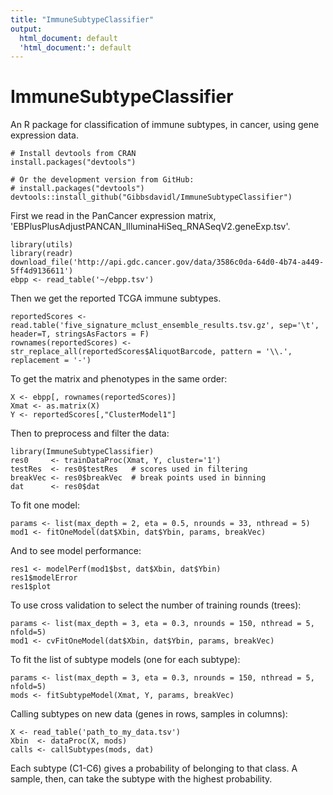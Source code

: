 ```yaml
---
title: "ImmuneSubtypeClassifier"
output:
  html_document: default
  'html_document:': default
---
```


# ImmuneSubtypeClassifier #
An R package for classification of immune subtypes, in cancer, using gene expression data.

```{r}
# Install devtools from CRAN
install.packages("devtools")

# Or the development version from GitHub:
# install.packages("devtools")
devtools::install_github("Gibbsdavidl/ImmuneSubtypeClassifier")
```

First we read in the PanCancer expression matrix,
'EBPlusPlusAdjustPANCAN_IlluminaHiSeq_RNASeqV2.geneExp.tsv'.

```{r}
library(utils)
library(readr)
download_file('http://api.gdc.cancer.gov/data/3586c0da-64d0-4b74-a449-5ff4d9136611')
ebpp <- read_table('~/ebpp.tsv')
```
  
Then we get the reported TCGA immune subtypes.

```{r}
reportedScores <- read.table('five_signature_mclust_ensemble_results.tsv.gz', sep='\t', header=T, stringsAsFactors = F)
rownames(reportedScores) <- str_replace_all(reportedScores$AliquotBarcode, pattern = '\\.', replacement = '-')
```

To get the matrix and phenotypes in the same order:

```{r}
X <- ebpp[, rownames(reportedScores)]
Xmat <- as.matrix(X)
Y <- reportedScores[,"ClusterModel1"]
```

Then to preprocess and filter the data:

```{r}
library(ImmuneSubtypeClassifier)
res0     <- trainDataProc(Xmat, Y, cluster='1')
testRes  <- res0$testRes   # scores used in filtering
breakVec <- res0$breakVec  # break points used in binning
dat      <- res0$dat
```

To fit one model:

```{r}
params <- list(max_depth = 2, eta = 0.5, nrounds = 33, nthread = 5)
mod1 <- fitOneModel(dat$Xbin, dat$Ybin, params, breakVec)
```

And to see model performance:

```{r}
res1 <- modelPerf(mod1$bst, dat$Xbin, dat$Ybin)
res1$modelError
res1$plot
``` 

To use cross validation to select the number of training rounds (trees):

```{r}
params <- list(max_depth = 3, eta = 0.3, nrounds = 150, nthread = 5, nfold=5)
mod1 <- cvFitOneModel(dat$Xbin, dat$Ybin, params, breakVec)
```

To fit the list of subtype models (one for each subtype):

```{r}
params <- list(max_depth = 3, eta = 0.3, nrounds = 150, nthread = 5, nfold=5)
mods <- fitSubtypeModel(Xmat, Y, params, breakVec)
```

Calling subtypes on new data (genes in rows, samples in columns):

```{r}
X <- read_table('path_to_my_data.tsv')
Xbin  <- dataProc(X, mods)
calls <- callSubtypes(mods, dat)
```

Each subtype (C1-C6) gives a probability of belonging to that class.
A sample, then, can take the subtype with the highest probability.
